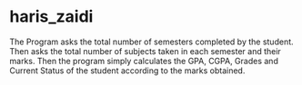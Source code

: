 # haris_zaidi
The Program asks the total number of semesters completed by the student.
Then asks the total number of subjects taken in each semester and their marks.
Then the program simply calculates the GPA, CGPA, Grades and Current Status of the student according to the marks obtained.
